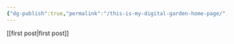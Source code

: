 ```yaml
---
{"dg-publish":true,"permalink":"/this-is-my-digital-garden-home-page/","tags":["gardenEntry"]}
---
```


[[first post\|first post]]


